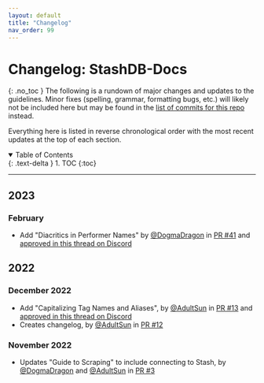 ```yaml
---
layout: default
title: "Changelog"
nav_order: 99
---
```


# **Changelog: StashDB-Docs**
{: .no_toc }
The following is a rundown of major changes and updates to the guidelines. Minor fixes (spelling, grammar, formatting bugs, etc.) will likely not be included here but may be found in the [list of commits for this repo](https://github.com/stashapp/StashDB-Docs/commits/main) instead.

Everything here is listed in reverse chronological order with the most recent updates at the top of each section.

<details open markdown="block">
  <summary>
    Table of Contents
  </summary>
  {: .text-delta }
1. TOC
{:toc}
</details>

***

## 2023

### February
- Add "Diacritics in Performer Names" by [@DogmaDragon] in [PR #41] and [approved in this thread on Discord](https://discord.com/channels/559159668438728723/1076296943996780565)

[PR #41]: https://github.com/stashapp/StashDB-Docs/pull/41

## 2022

### December 2022
- Add "Capitalizing Tag Names and Aliases", by [@AdultSun] in [PR #13] and [approved in this thread on Discord](https://discord.com/channels/559159668438728723/1038607732116303943)
- Creates changelog, by [@AdultSun] in [PR #12]

[PR #13]: https://github.com/stashapp/StashDB-Docs/pull/13
[PR #12]: https://github.com/stashapp/StashDB-Docs/pull/12

### November 2022
- Updates "Guide to Scraping" to include connecting to Stash, by [@DogmaDragon] and [@AdultSun] in [PR #3]

[PR #3]: https://github.com/stashapp/StashDB-Docs/pull/3

[@AdultSun]: https://github.com/stashapp/StashDB-Docs/commits?author=AdultSun
[@DogmaDragon]: https://github.com/stashapp/StashDB-Docs/commits?author=DogmaDragon

